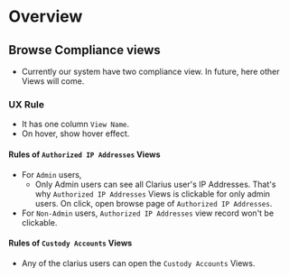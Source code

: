 # Overview

## Browse Compliance views

- Currently our system have two compliance view. In future, here other Views will come.

### UX Rule

- It has one column `View Name`.
- On hover, show hover effect.

#### Rules of `Authorized IP Addresses` Views

- For `Admin` users, 
  - Only Admin users can see all Clarius user's IP Addresses. That's why `Authorized IP Addresses` Views is clickable for only admin users. On click, open browse page of `Authorized IP Addresses`.
- For `Non-Admin` users, `Authorized IP Addresses` view record won't be clickable.

#### Rules of `Custody Accounts`  Views

- Any of the clarius users can open the `Custody Accounts` Views.